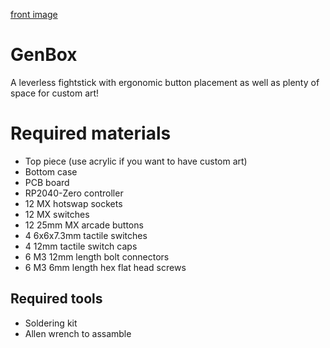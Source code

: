 [front image](/media/front.jpg)
# GenBox
A leverless fightstick with ergonomic button placement as well as plenty of space for custom art!

# Required materials

- Top piece (use acrylic if you want to have custom art)
- Bottom case
- PCB board
- RP2040-Zero controller
- 12 MX hotswap sockets
- 12 MX switches
- 12 25mm MX arcade buttons
- 4 6x6x7.3mm tactile switches
- 4 12mm tactile switch caps
- 6 M3 12mm length bolt connectors
- 6 M3 6mm length hex flat head screws

## Required tools

- Soldering kit
- Allen wrench to assamble

